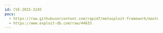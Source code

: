 ```yaml
---
id: CVE-2015-3245
pocs:
  - https://raw.githubusercontent.com/rapid7/metasploit-framework/master/modules/exploits/linux/local/libuser_roothelper_priv_esc.rb
  - https://www.exploit-db.com/raw/44633
---
```

